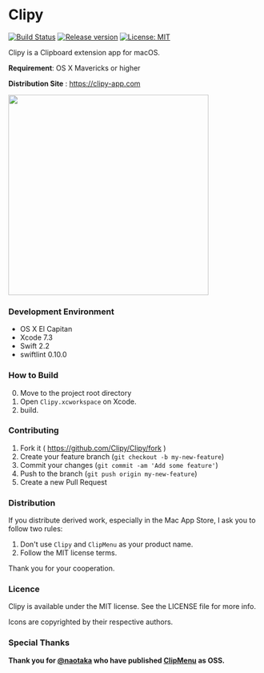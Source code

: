 Clipy
=============================
[![Build Status](https://www.bitrise.io/app/4660f968baa24514.svg?token=u8XErsQsveSu74-PGWRrdw&branch=master)](https://www.bitrise.io/app/4660f968baa24514)
[![Release version](https://img.shields.io/github/release/Clipy/Clipy.svg)](https://github.com/Clipy/Clipy/releases/latest)
[![License: MIT](https://img.shields.io/github/license/Clipy/Clipy.svg)](https://github.com/Clipy/Clipy/blob/master/LICENSE)


Clipy is a Clipboard extension app for macOS.

__Requirement__: OS X Mavericks or higher

__Distribution Site__ : <https://clipy-app.com>

<img src="http://clipy-app.com/img/screenshot1.png" width="400">

### Development Environment
* OS X El Capitan
* Xcode 7.3
* Swift 2.2
* swiftlint 0.10.0

### How to Build
0. Move to the project root directory
1. Open `Clipy.xcworkspace` on Xcode.
2. build.

### Contributing
1. Fork it ( https://github.com/Clipy/Clipy/fork )
2. Create your feature branch (`git checkout -b my-new-feature`)
3. Commit your changes (`git commit -am 'Add some feature'`)
4. Push to the branch (`git push origin my-new-feature`)
5. Create a new Pull Request

### Distribution
If you distribute derived work, especially in the Mac App Store, I ask you to follow two rules:

1. Don't use `Clipy` and `ClipMenu` as your product name.
2. Follow the MIT license terms.

Thank you for your cooperation.

### Licence
Clipy is available under the MIT license. See the LICENSE file for more info.

Icons are copyrighted by their respective authors.

### Special Thanks
__Thank you for [@naotaka](https://github.com/naotaka) who have published [ClipMenu](https://github.com/naotaka/ClipMenu) as OSS.__
